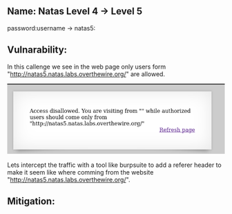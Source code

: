 ## Name: Natas Level 4 → Level 5

password:username ->
natas5:

## Vulnarability: 

In this callenge we see in the web page only users form "http://natas5.natas.labs.overthewire.org/" are allowed.

![Alt text for the image](natas5.png)

Lets intercept the traffic with a tool like burpsuite to add a referer header to make it seem like where
comming from the website "http://natas5.natas.labs.overthewire.org/".

## Mitigation: 

